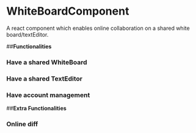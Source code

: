 # WhiteBoardComponent

A react component which enables online collaboration on a shared white board/textEditor.

##__Functionalities__
### Have a shared WhiteBoard
### Have a shared TextEditor
### Have account management


##__Extra Functionalities__
### Online diff
